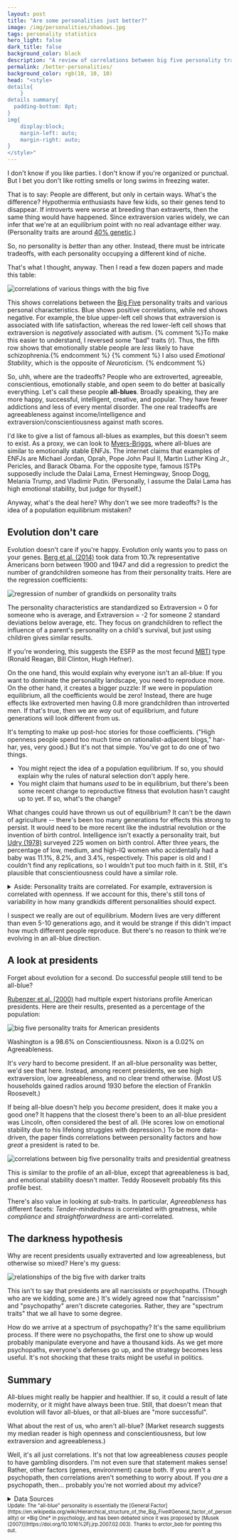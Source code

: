 ```yaml
---
layout: post
title: "Are some personalities just better?"
image: /img/personalities/shadows.jpg
tags: personality statistics
hero_light: false
dark_title: false
background_color: black
description: "A review of correlations between big five personality traits and various life outcomes"
permalink: /better-personalities/
background_color: rgb(10, 10, 10)
head: "<style>
details{
    }
details summary{
  padding-bottom: 8pt;
}
img{
    display:block;
    margin-left: auto;
    margin-right: auto;
}
</style>"
---
```


I don't know if you like parties. I don't know if you're organized or punctual. But I bet you don't like rotting smells or long swims in freezing water.

That is to say: People are different, but only in certain ways. What's the difference? Hypothermia enthusiasts have few kids, so their genes tend to disappear. If introverts were worse at breeding than extraverts, then the same thing would have happened. Since extraversion varies widely, we can infer that we're at an equilibrium point with no real advantage either way. (Personality traits are around [40% genetic](https://emilkirkegaard.dk/en/wp-content/uploads/Heritability-of-Personality-A-Meta-Analysis-of-Behavior-Genetic-Studies.pdf).) 

So, no personality is *better* than any other. Instead, there must be intricate tradeoffs, with each personality occupying a different kind of niche.

That's what I thought, anyway. Then I read a few dozen papers and made this table:

![correlations of various things with the big five](/img/personalities/vals_nor.svg)

This shows correlations between the [Big Five](https://en.wikipedia.org/wiki/Big_Five_personality_traits) personality traits and various personal characteristics. Blue shows positive correlations, while red shows negative. For example, the blue upper-left cell shows that extraversion is associated with life satisfaction, whereas the red lower-left cell shows that extraversion is *negatively* associated with autism. {% comment %}To make this easier to understand, I reversed some "bad" traits (r). Thus, the fifth row shows that emotionally stable people are *less* likely to have schizophrenia.{% endcomment %}
 {% comment %} I also used  *Emotional Stability*, which is the opposite of *Neuroticism*. {% endcomment %}

So, uhh, where are the tradeoffs? People who are extroverted, agreeable, conscientious, emotionally stable, and open seem to do better at basically everything. Let's call these people **all-blues**. Broadly speaking, they are more happy, successful, intelligent, creative, and popular. They have fewer addictions and less of every mental disorder. The one real tradeoffs are agreeableness against income/intelligence and extraversion/conscientiousness against math scores.

I'd like to give a list of famous all-blues as examples, but this doesn't seem to exist. As a proxy, we can look to [Myers-Briggs](https://dynomight.net/in-defense-of-myers-briggs.html), where all-blues are similar to emotionally stable ENFJs. The internet claims that examples of ENFJs are Michael Jordan, Oprah, Pope John Paul II, Martin Luther King Jr., Pericles, and Barack Obama. For the opposite type, famous ISTPs supposedly include the Dalai Lama, Ernest Hemingway, Snoop Dogg, Melania Trump, and Vladimir Putin. (Personally, I assume the Dalai Lama has high emotional stability, but judge for thyself.)

Anyway, what's the deal here? Why don't we see more tradeoffs? Is the idea of a population equilibrium mistaken?

## Evolution don't care

Evolution doesn't care if you're happy. Evolution only wants you to pass on your genes. [Berg et al. (2014)](https://doi.org/10.1016/j.evolhumbehav.2014.07.006) took data from 10.7k representative Americans born between 1900 and 1947 and did a regression to predict the number of grandchildren someone has from their personality traits. Here are the regression coefficients:

![regression of number of grandkids on personality traits](/img/personalities/model1.svg)

The personality characteristics are standardized so Extraversion = 0 for someone who is average, and Extraversion = -2 for someone 2 standard deviations below average, etc. They focus on grandchildren to reflect the influence of a parent's personality on a child's survival, but just using children gives similar results.

If you're wondering, this suggests the ESFP as the most fecund [MBTI](https://dynomight.net/in-defense-of-myers-briggs.html) type (Ronald Reagan, Bill Clinton, Hugh Hefner).

On the one hand, this would explain why everyone isn't an all-blue: If you want to dominate the personality landscape, you need to reproduce more. On the other hand, it creates a bigger puzzle: If we were in population equilibrium, all the coefficients would be zero! Instead, there are huge effects like extroverted men having 0.8 more grandchildren than introverted men. If that's true, then we are *way* out of equilibrium, and future generations will look different from us.

It's tempting to make up post-hoc stories for those coefficients. ("High openness people spend too much time on rationalist-adjacent blogs," har-har, yes, very good.) But it's not that simple. You've got to do one of two things.

* You might reject the idea of a population equilibrium. If so, you should explain why the rules of natural selection don't apply here.
* You might claim that humans *used* to be in equilibrium, but there's been some recent change to reproductive fitness that evolution hasn't caught up to yet. If so, what's the change?

What changes could have thrown us out of equilibrium? It can't be the dawn of agriculture -- there's been too many generations for effects this strong to persist. It would need to be more recent like the industrial revolution or the invention of birth control. Intelligence isn't exactly a personality trait, but [Udry (1978)](http://dx.doi.org/10.1080/19485565.1978.9988313) surveyed 225 women on birth control. After three years, the percentage of low, medium, and high-IQ women who accidentally had a baby was 11.1%, 8.2%, and 3.4%, respectively. This paper is old and I couldn't find any replications, so I wouldn't put too much faith in it. Still, it's plausible that conscientiousness could have a similar role.

<details markdown="1">
<summary>Aside: Personality traits are correlated. For example, extraversion is correlated with openness. If we account for this, there's still tons of variability in how many grandkids different personalities should expect.
</summary>

Lieu [pointed out](https://twitter.com/lieuZhengHong/status/1389972790334435337) that there are correlations between personality traits. [Vukasović and Bratko (2015)](https://dx.doi.org/10.1037/bul0000017) do a meta-analysis, arriving at the following correlations.

|      | E    | A    | C    | ES   | O    |
| ---- | ---- | ---- | ---- | ---- | ---- |
| E    | 1    | .051 | .122 | .231 | .413 |
| A    | .051 | 1    | .413 | .438 | .114 |
| C    | .122 | .413 | 1    | .442 | .208 |
| ES   | .231 | .438 | .442 | 1    | .188 |
| O    | .413 | .114 | .208 | .188 | 1    |

Fortunately for us, correlations alone are enough to generate the normalized variables (z-scores) that we need to plug into the above regression. I generated a bunch of "random people" either sampling from either an independent multivariate Normal distribution, or a multivariate Normal distribution with the above table as a covariance matrix. I then plugged those people into the regression model and computed a histogram for each.

<img src="/img/personalities/hist.svg" alt="histogram of grandkids with and without accounting for correlations" loading="lazy">

Sure enough, the standard deviation is less if we account for the correlations. But it's only a *bit* less. In any case, the grandkids model is a *regression*. Correlations among with inputs don't change the fact that certain people (high openness introverts) have fewer grandkids than others (low openness extraverts).

<br>
</details>

I suspect we really are out of equilibrium. Modern lives are very different than even 5-10 generations ago, and it would be strange if this didn't impact how much different people reproduce. But there's no reason to think we're evolving in an all-blue direction.

## A look at presidents

Forget about evolution for a second. Do successful people still tend to be all-blue?

[Rubenzer et al. (2000)](https://doi.org/10.1177%2F107319110000700408) had multiple expert historians profile American presidents. Here are their results, presented as a percentage of the population:

![big five personality traits for American presidents](/img/personalities/prez.svg)

 Washington is a 98.6% on Conscientiousness. Nixon is a 0.02% on Agreeableness.

It's *very* hard to become president. If an all-blue personality was better, we'd see that here. Instead, among recent presidents, we see high extraversion, low agreeableness, and no clear trend otherwise. (Most US households gained radios around 1930 before the election of Franklin Roosevelt.)

If being all-blue doesn't help you *become* president, does it make you a good one? It happens that the closest there's been to an all-blue president was Lincoln, often considered the best of all. (He scores low on emotional stability due to his lifelong struggles with depression.) To be more data-driven, the paper finds correlations between personality factors and how *great* a president is rated to be.

![correlations between big five personality traits and presidential greatness](/img/personalities/model2.svg)

This is similar to the profile of an all-blue, except that agreeableness is bad, and emotional stability doesn't matter. Teddy Roosevelt probably fits this profile best.

There's also value in looking at sub-traits. In particular, *Agreeableness* has different facets: *Tender-mindedness* is correlated with greatness, while *compliance* and *straightforwardness* are anti-correlated.

## The darkness hypothesis

Why are recent presidents usually extraverted and low agreeableness, but otherwise so mixed? Here's my guess:

![relationships of the big five with darker traits](/img/personalities/badvals.svg)

This isn't to say that presidents are all narcissists or psychopaths. (Though who are we kidding, some are.) It's widely agreed now that "narcissism" and "psychopathy" aren't discrete categories. Rather, they are "spectrum traits" that we all have to some degree.

How do we arrive at a spectrum of psychopathy? It's the same equilibrium process. If there were no psychopaths, the first one to show up would probably manipulate everyone and have a thousand kids. As we get more psychopaths, everyone's defenses go up, and the strategy becomes less useful. It's not shocking that these traits might be useful in politics.

## Summary

All-blues might really be happier and healthier. If so, it could a result of late modernity, or it might have always been true. Still, that doesn't mean that evolution will favor all-blues, or that all-blues are "more successful".

What about the rest of us, who aren't all-blue? (Market research suggests my median reader is high openness and conscientiousness, but low extraversion and agreeableness.)

Well, it's all just correlations. It's not that low agreeableness *causes* people to have gambling disorders. I'm not even sure that statement makes sense! Rather, other factors (genes, environment) cause both. If you aren't a psychopath, then correlations aren't something to worry about. If you *are* a psychopath, then... probably you're not worried about my advice?

<details markdown="1">
<summary>
Data Sources
</summary>

Life Satisfaction - [Anglim et al, 2020](https://doi.org/10.1037/bul0000226) (Many other measures of happiness are similar)

Job satisfaction - [Judge et al., 2002](https://doi.org/10.1037/0021-9010.87.3.530)

Income, Intelligence - [Judge et al., 1999](http://timothy-judge.com/Judge,%20Higgins,%20Thoresen,%20&%20Barrick%20PPsych.pdf)

ADHD  - [Nigg et al., 2002](https://doi.org/10.1037/0022-3514.83.2.451) (Table 8 Grand M)

Schizophrenia - [Ohi et al., 2016](https://doi.org/10.1016/j.psychres.2016.04.004)

Autism - [Lodi-Smith et al. 2018](https://doi.org/10.1177/1362361318766571)

Depression, Panic disorder, OCD, Substance Abuse - [Kotov et al., 2010](https://doi.org/10.1037/a0020327)

Loneliness - [Buecker et al., 2020](https://doi.org/10.1002%2Fper.2229)

Popularity, Likability - [D. van der Linden et al., 2010](https://doi.org/10.1016/j.jrp.2010.08.007)

Gambling Disorder - [Dash et al., 2019](https://doi.org/10.1037/adb0000468) (Table 2, 2+ symptoms, average men + women)

College Performance - [Vedel, 2014](https://doi.org/10.1016/j.paid.2014.07.011)

SAT Verbal, SAT Math - [Noftle and Robins, 2014](https://doi.org/10.1037/0022-3514.93.1.116)

Creativity - [Zare and Flinchbaugh, 2018](https://doi.org/10.1080/08959285.2018.1550782)

Average restaurant tip - [Lynn, 2021](https://doi.org/10.1016/j.ijhm.2020.102722)

Accidents - [Beus et al., 2015](http://dx.doi.org/10.1037/a0037916)

Pro-environment - [Soutter et al, 2020](https://doi.org/10.1177%2F1745691620903019) (traits as attitudes)

Politically Conservative - [Sibley et al, 2012](https://doi.org/10.1016/j.jrp.2012.08.002)

Body Mass Index - [Sutin et al., 2015](https://dx.doi.org/10.1016/j.jrp.2015.07.006)

Infidelity, Promiscuity - [Schmitt, 2004](https://doi.org/10.1002/per.520)

Narcissism, Machiavellianism, Psychopathy - [Muris et al, 2017](https://doi.org/10.1177%2F1745691616666070)

The Presidential Big Five data is from *Personality, Character, and Leadership In The White House: Psychologists Assess the Presidents* by Rubenzer and Faschingbauer, 2004. It was quite an effort to extract these numbers from the book and get them into a useable form. Since they might be useful to others, I've uploaded the raw CSV data here: [presidents.csv](/assets/data/presidents.csv) [names.csv](/assets/data/names.csv)

</details>

<span style="font-size:80%">
Update: The "all-blue" personality is essentially the [General Factor](https://en.wikipedia.org/wiki/Hierarchical_structure_of_the_Big_Five#General_factor_of_personality) or *Big One* in psychology, and has been debated since it was proposed by [Musek (2007)](https://doi.org/10.1016%2Fj.jrp.2007.02.003). Thanks to arctor_bob for pointing this out.</span>